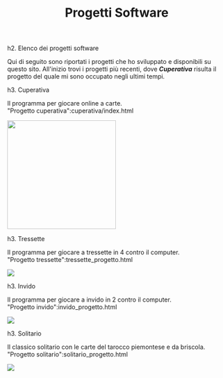 ﻿---
title: Progetti Software
layout: page
permalink: index.html
folder: progetti
---

h2. Elenco dei progetti software

Qui di seguito sono riportati i progetti che ho sviluppato e disponibili su questo sito.
All'inizio trovi i progetti più recenti, dove *__Cuperativa__* risulta
il progetto del quale mi sono occupato negli ultimi tempi.

h3. Cuperativa

Il programma per giocare online a carte.<br/>
"Progetto cuperativa":cuperativa/index.html

<a href="{relocatable: /images/cuperativa/Mariazza_1_2_6.JPG}"><img width="250" src="{relocatable: /images/cuperativa/Mariazza_1_2_6.JPG}"></a>

h3. Tressette

Il programma per giocare a tressette in 4 contro il computer.<br/>
"Progetto tressette":tressette_progetto.html

<a href="{relocatable: /images/tressette/screenshot03.jpg}">
  <img src="{relocatable: /images/tressette/screenshot03_small.jpg}">
</a>

h3. Invido

Il programma per giocare a invido in 2 contro il computer.<br/>
"Progetto invido":invido_progetto.html

<a href="{relocatable: /images/invido/invido800.jpg}">
  <img src="{relocatable: /images/invido/invido250.jpg}">
</a>

h3. Solitario

Il classico solitario con le carte del tarocco piemontese e da briscola.<br/>
"Progetto solitario":solitario_progetto.html

<a href="{relocatable: /images/solitario/windows/solita_big.jpg}">
  <img src="{relocatable: /images/solitario/windows/in_partita_small.jpg}">
</a>

